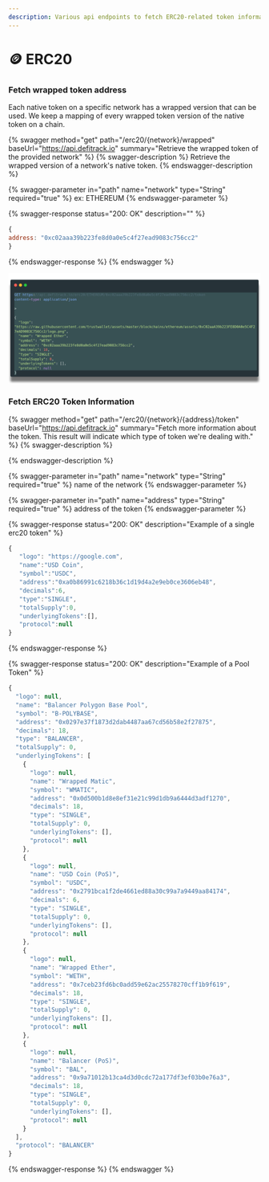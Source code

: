 ```yaml
---
description: Various api endpoints to fetch ERC20-related token information.
---
```


# 🪙 ERC20



### Fetch wrapped token address

Each native token on a specific network has a wrapped version that can be used. We keep a mapping of every wrapped token version of the native token on a chain.&#x20;

{% swagger method="get" path="/erc20/{network}/wrapped" baseUrl="https://api.defitrack.io" summary="Retrieve the wrapped token of the provided network" %}
{% swagger-description %}
Retrieve the wrapped version of a network's native token. 
{% endswagger-description %}

{% swagger-parameter in="path" name="network" type="String" required="true" %}
ex: ETHEREUM
{% endswagger-parameter %}

{% swagger-response status="200: OK" description="" %}
```javascript
{
address: "0xc02aaa39b223fe8d0a0e5c4f27ead9083c756cc2"
}
```
{% endswagger-response %}
{% endswagger %}

![An example of fetching information about WETH, Ether's ERC20 equivalent on Ethereum Mainnet.](<../.gitbook/assets/carbon (4).png>)

### Fetch ERC20 Token Information

{% swagger method="get" path="/erc20/{network}/{address}/token" baseUrl="https://api.defitrack.io" summary="Fetch more information about the token. This result will indicate which type of token we're dealing with." %}
{% swagger-description %}

{% endswagger-description %}

{% swagger-parameter in="path" name="network" type="String" required="true" %}
name of the network
{% endswagger-parameter %}

{% swagger-parameter in="path" name="address" type="String" required="true" %}
address of the token
{% endswagger-parameter %}

{% swagger-response status="200: OK" description="Example of a single erc20 token" %}
```javascript
{
   "logo": "https://google.com",
   "name":"USD Coin",
   "symbol":"USDC",
   "address":"0xa0b86991c6218b36c1d19d4a2e9eb0ce3606eb48",
   "decimals":6,
   "type":"SINGLE",
   "totalSupply":0,
   "underlyingTokens":[],
   "protocol":null
}
```
{% endswagger-response %}

{% swagger-response status="200: OK" description="Example of a Pool Token" %}
```javascript
{
  "logo": null,
  "name": "Balancer Polygon Base Pool",
  "symbol": "B-POLYBASE",
  "address": "0x0297e37f1873d2dab4487aa67cd56b58e2f27875",
  "decimals": 18,
  "type": "BALANCER",
  "totalSupply": 0,
  "underlyingTokens": [
    {
      "logo": null,
      "name": "Wrapped Matic",
      "symbol": "WMATIC",
      "address": "0x0d500b1d8e8ef31e21c99d1db9a6444d3adf1270",
      "decimals": 18,
      "type": "SINGLE",
      "totalSupply": 0,
      "underlyingTokens": [],
      "protocol": null
    },
    {
      "logo": null,
      "name": "USD Coin (PoS)",
      "symbol": "USDC",
      "address": "0x2791bca1f2de4661ed88a30c99a7a9449aa84174",
      "decimals": 6,
      "type": "SINGLE",
      "totalSupply": 0,
      "underlyingTokens": [],
      "protocol": null
    },
    {
      "logo": null,
      "name": "Wrapped Ether",
      "symbol": "WETH",
      "address": "0x7ceb23fd6bc0add59e62ac25578270cff1b9f619",
      "decimals": 18,
      "type": "SINGLE",
      "totalSupply": 0,
      "underlyingTokens": [],
      "protocol": null
    },
    {
      "logo": null,
      "name": "Balancer (PoS)",
      "symbol": "BAL",
      "address": "0x9a71012b13ca4d3d0cdc72a177df3ef03b0e76a3",
      "decimals": 18,
      "type": "SINGLE",
      "totalSupply": 0,
      "underlyingTokens": [],
      "protocol": null
    }
  ],
  "protocol": "BALANCER"
}
```
{% endswagger-response %}
{% endswagger %}

